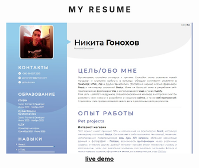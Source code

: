 <div align="center">
    <h2> M Y &nbsp; R E S U M E </h2>
</div>

<h3 align="center">
    <img src="./.github/resume.jpg" alt="project print screen">
    <br>
    <a href="g-nik1ta.github.io/resume/">live demo</a>
</h3>
